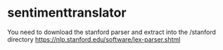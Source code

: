 # sentimenttranslator

You need to download the stanford parser and extract into the /stanford directory
https://nlp.stanford.edu/software/lex-parser.shtml